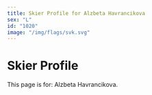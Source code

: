 ```yaml
---
title: Skier Profile for Alzbeta Havrancikova
sex: "L"
id: "1020"
image: "/img/flags/svk.svg" 
---
```


# Skier Profile

This page is for: Alzbeta Havrancikova.
    
